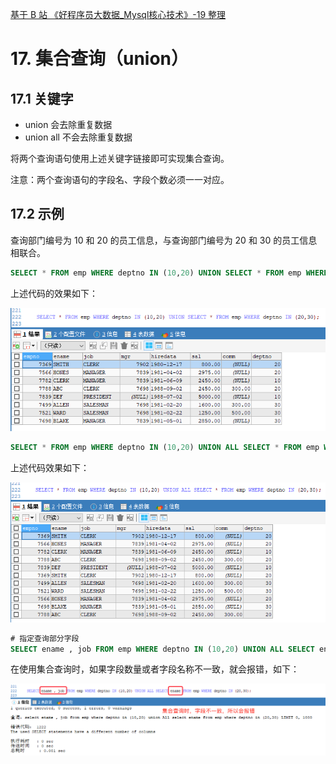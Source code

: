 [基于 B 站 《好程序员大数据_Mysql核心技术》-19 整理](https://www.bilibili.com/video/BV1ut4y1y7tt?p=19)

# 17. 集合查询（union）

## 17.1 关键字

* union 会去除重复数据
* union all 不会去除重复数据

将两个查询语句使用上述关键字链接即可实现集合查询。

注意：两个查询语句的字段名、字段个数必须一一对应。

## 17.2 示例

查询部门编号为 10 和 20 的员工信息，与查询部门编号为 20 和 30 的员工信息相联合。

```sql
SELECT * FROM emp WHERE deptno IN (10,20) UNION SELECT * FROM emp WHERE deptno IN (20,30);
``` 

上述代码的效果如下：

![](pics/17-1-集合查询去重.png)

```sql
SELECT * FROM emp WHERE deptno IN (10,20) UNION ALL SELECT * FROM emp WHERE deptno IN (20,30);
```

上述代码效果如下：

![](pics/17-2-集合查询不去重.png)

```sql
# 指定查询部分字段
SELECT ename , job FROM emp WHERE deptno IN (10,20) UNION ALL SELECT ename, job FROM emp WHERE deptno IN (20,30);
```

在使用集合查询时，如果字段数量或者字段名称不一致，就会报错，如下：

![](pics/17-3-集合查询字段必须一致.png)